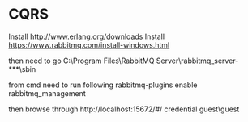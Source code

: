 # CQRS
Install http://www.erlang.org/downloads
Install https://www.rabbitmq.com/install-windows.html

then need to go
C:\Program Files\RabbitMQ Server\rabbitmq_server-***\sbin

from cmd need to run following
rabbitmq-plugins enable rabbitmq_management

then browse through
http://localhost:15672/#/ 
credential guest\guest